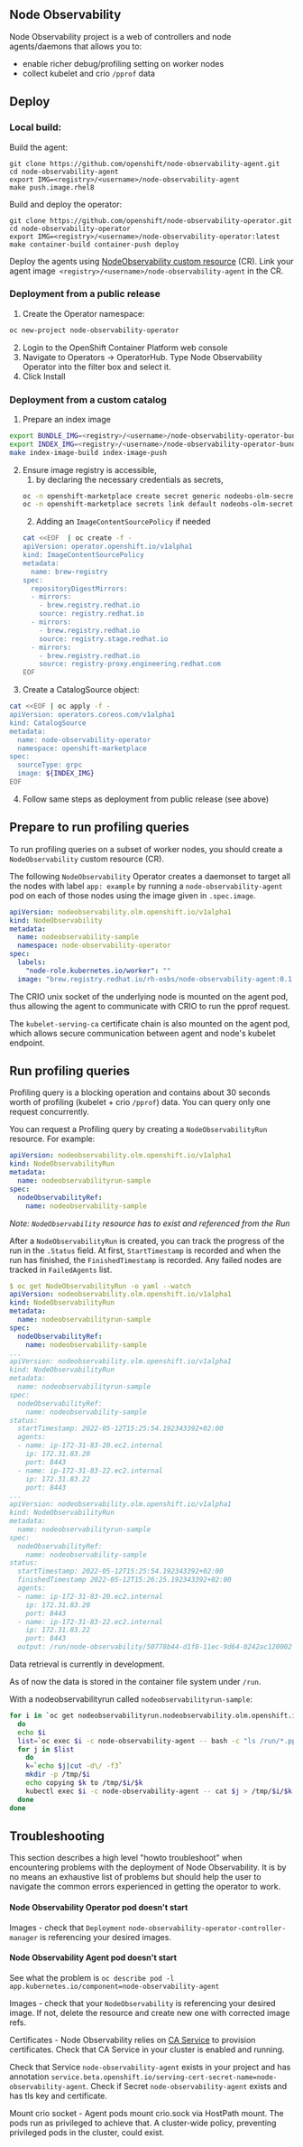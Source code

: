 ## Node Observability

Node Observability project is a web of controllers and node agents/daemons
that allows you to:
* enable richer debug/profiling setting on worker nodes
* collect kubelet and crio `/pprof` data

## Deploy

### Local build:

Build the agent:
```
git clone https://github.com/openshift/node-observability-agent.git
cd node-observability-agent
export IMG=<registry>/<username>/node-observability-agent
make push.image.rhel8
```

Build and deploy the operator:
```
git clone https://github.com/openshift/node-observability-operator.git
cd node-observability-operator
export IMG=<registry>/<username>/node-observability-operator:latest
make container-build container-push deploy
```

Deploy the agents using [NodeObservability custom resource](#Prepare-to-run-profiling-queries) (CR).
Link your agent image` <registry>/<username>/node-observability-agent`
in the CR.

### Deployment from a public release

1. Create the Operator namespace:
```sh
oc new-project node-observability-operator
```

2. Login to the OpenShift Container Platform web console
3. Navigate to Operators → OperatorHub.
Type Node Observability Operator into the filter box and select it.
4. Click Install

### Deployment from a custom catalog

1. Prepare an index image
```sh
export BUNDLE_IMG=<registry>/<username>/node-observability-operator-bundle:<version>
export INDEX_IMG=<registry>/<username>/node-observability-operator-bundle-index:<version>
make index-image-build index-image-push
```
2. Ensure image registry is accessible,
   1. by declaring the necessary credentials as secrets,
   ```sh
   oc -n openshift-marketplace create secret generic nodeobs-olm-secret  --type=kubernetes.io/dockercfg  --from-file=.dockercfg=${XDG_RUNTIME_DIR}/containers/auth.json
   oc -n openshift-marketplace secrets link default nodeobs-olm-secret --for=pull
   ```
   2. Adding an `ImageContentSourcePolicy` if needed
   ```sh
   cat <<EOF  | oc create -f -
   apiVersion: operator.openshift.io/v1alpha1
   kind: ImageContentSourcePolicy
   metadata:
     name: brew-registry
   spec:
     repositoryDigestMirrors:
     - mirrors:
       - brew.registry.redhat.io
       source: registry.redhat.io
     - mirrors:
       - brew.registry.redhat.io
       source: registry.stage.redhat.io
     - mirrors:
       - brew.registry.redhat.io
       source: registry-proxy.engineering.redhat.com
   EOF
   ```
3. Create a CatalogSource object:
```sh
cat <<EOF | oc apply -f - 
apiVersion: operators.coreos.com/v1alpha1
kind: CatalogSource
metadata:
  name: node-observability-operator
  namespace: openshift-marketplace
spec:
  sourceType: grpc
  image: ${INDEX_IMG}
EOF
```
4. Follow same steps as deployment from public release (see above)

## Prepare to run profiling queries

To run profiling queries on a subset of worker nodes,
you should create a `NodeObservability` custom resource (CR).

The following `NodeObservability` Operator creates a daemonset to target
all the nodes with label `app: example` by running a `node-observability-agent`
pod on each of those nodes using the image given in `.spec.image`.

```yaml
apiVersion: nodeobservability.olm.openshift.io/v1alpha1
kind: NodeObservability
metadata:
  name: nodeobservability-sample
  namespace: node-observability-operator
spec:
  labels:
    "node-role.kubernetes.io/worker": ""
  image: "brew.registry.redhat.io/rh-osbs/node-observability-agent:0.1.0-3"
```

The CRIO unix socket of the underlying node is mounted on the agent pod,
thus allowing the agent to communicate with CRIO to run the pprof request.

The `kubelet-serving-ca` certificate chain is also mounted on the agent pod,
which allows secure communication between agent and node's kubelet endpoint.

## Run profiling queries

Profiling query is a blocking operation and contains about 30 seconds
worth of profiling (kubelet + crio `/pprof`) data. You can query only one request concurrently.

You can request a Profiling query by creating a `NodeObservabilityRun` resource.
For example:

```yaml
apiVersion: nodeobservability.olm.openshift.io/v1alpha1
kind: NodeObservabilityRun
metadata:
  name: nodeobservabilityrun-sample
spec:
  nodeObservabilityRef:
    name: nodeobservability-sample
```

_Note: `NodeObservability` resource has to exist and referenced from the Run_

After a `NodeObservabilityRun` is created, you can track the progress of the run in
the `.Status` field. At first, `StartTimestamp` is recorded and when the run has
finished, the `FinishedTimestamp` is recorded. Any failed nodes are tracked in
`FailedAgents` list.

```yaml
$ oc get NodeObservabilityRun -o yaml --watch
apiVersion: nodeobservability.olm.openshift.io/v1alpha1
kind: NodeObservabilityRun
metadata:
  name: nodeobservabilityrun-sample
spec:
  nodeObservabilityRef:
    name: nodeobservability-sample
...
apiVersion: nodeobservability.olm.openshift.io/v1alpha1
kind: NodeObservabilityRun
metadata:
  name: nodeobservabilityrun-sample
spec:
  nodeObservabilityRef:
    name: nodeobservability-sample
status:
  startTimestamp: 2022-05-12T15:25:54.192343392+02:00
  agents:
  - name: ip-172-31-83-20.ec2.internal
    ip: 172.31.83.20
    port: 8443
  - name: ip-172-31-83-22.ec2.internal
    ip: 172.31.83.22
    port: 8443
...
apiVersion: nodeobservability.olm.openshift.io/v1alpha1
kind: NodeObservabilityRun
metadata:
  name: nodeobservabilityrun-sample
spec:
  nodeObservabilityRef:
    name: nodeobservability-sample
status:
  startTimestamp: 2022-05-12T15:25:54.192343392+02:00
  finishedTimestamp 2022-05-12T15:26:25.192343392+02:00
  agents:
  - name: ip-172-31-83-20.ec2.internal
    ip: 172.31.83.20
    port: 8443
  - name: ip-172-31-83-22.ec2.internal
    ip: 172.31.83.22
    port: 8443
  output: /run/node-observability/50778b44-d1f8-11ec-9d64-0242ac120002
```

Data retrieval is currently in development.

As of now the data is stored in the container file system under `/run`.

With a nodeobservabilityrun called `nodeobservabilityrun-sample`:

```sh
for i in `oc get nodeobservabilityrun.nodeobservability.olm.openshift.io/nodeobservabilityrun-sample -o yaml | yq .status.agents[].name | cut -d\" -f2`
  do
  echo $i
  list=`oc exec $i -c node-observability-agent -- bash -c "ls /run/*.pprof"`
  for j in $list
    do
    k=`echo $j|cut -d\/ -f3`
    mkdir -p /tmp/$i
    echo copying $k to /tmp/$i/$k
    kubectl exec $i -c node-observability-agent -- cat $j > /tmp/$i/$k
  done
done
```

## Troubleshooting

This section describes a high level "howto troubleshoot" when
encountering problems with the deployment of Node Observability.
It is by no means an exhaustive list of problems but should help
the user to navigate the common errors experienced in getting the
operator to work.

#### Node Observability Operator pod doesn't start

Images - check that `Deployment` `node-observability-operator-controller-manager`
is referencing your desired images.

#### Node Observability Agent pod doesn't start

See what the problem is `oc describe pod -l app.kubernetes.io/component=node-observability-agent`

Images - check that your `NodeObservability` is referencing your desired image.
If not, delete the resource and create new one with corrected image refs.

Certificates - Node Observability relies on
[CA Service](https://docs.openshift.com/container-platform/4.10/security/certificate_types_descriptions/service-ca-certificates.html)
to provision certificates. Check that CA Service in your cluster is enabled
and running.

Check that Service `node-observability-agent` exists in your project
and has annotation `service.beta.openshift.io/serving-cert-secret-name=node-observability-agent`.
Check if Secret `node-observability-agent` exists and has tls key and certificate.

Mount crio socket - Agent pods mount crio.sock via HostPath mount.
The pods run as privileged to achieve that. A cluster-wide policy, 
preventing privileged pods in the cluster, could exist.
